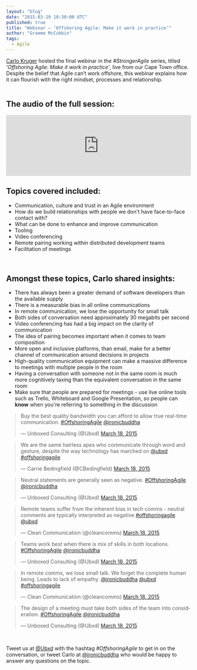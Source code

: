 ```yaml
---
layout: "blog"
date: "2015-03-19 10:30:00 UTC"
published: true
title: "Webinar – ‘Offshoring Agile: Make it work in practice’"
author: "Graeme McCubbin"
tags:
  - Agile
---
```


[Carlo Kruger](http://www.unboxedconsulting.com/people/carlo-kruger) hosted the final webinar in the <i>#StrongerAgile</i> series, titled <i>‘Offshoring Agile: Make it work in practice’</i>, live from our Cape Town office. Despite the belief that Agile can’t work offshore, this webinar explains how it can flourish with the right mindset, processes and relationship.<br/>
<br/>

<h2 "View public profile"">The audio of the full session:</h2>
<iframe width="100%" height="166" scrolling="no" frameborder="no" src="https://w.soundcloud.com/player/?url=https%3A//api.soundcloud.com/tracks/196626765&amp;color=ff5500&amp;auto_play=false&amp;hide_related=false&amp;show_comments=true&amp;show_user=true&amp;show_reposts=false"></iframe>

<br/>
<h2>Topics covered included:</h2>

* Communication, culture and trust in an Agile environment<br/>
* How do we build relationships with people we don't have face-to-face contact with?<br/>
* What can be done to enhance and improve communication<br/>
* Tooling<br/>
* Video conferencing<br/>
* Remote pairing working within distributed development teams<br/>
* Facilitation of meetings<br/>
<br/>

<h2>Amongst these topics, Carlo shared insights:</h2>

* There has always been a greater demand of software developers than the available supply<br/>
* There is a measurable bias in all online communications<br/>
* In remote communication, we lose the opportunity for small talk<br/>
* Both sides of conversation need approximately 30 megabits per second<br/>
* Video conferencing has had a big impact on the clarity of communication<br/>
* The idea of pairing becomes important when it comes to team composition<br/>
* More open and inclusive platforms, than email, make for a better channel of communication around decisions in projects<br/>
* High-quality communication equipment can make a massive difference to meetings with multiple people in the room<br/>
* Having a conversation with someone not in the same room is much more cognitively taxing than the equivalent conversation in the same room<br/>
* Make sure that people are prepared for meetings - use live online tools such as Trello, Whiteboard and Google Presentation, so people can <b>know</b> when you're referring to something in the discussion<br/>

<blockquote class="twitter-tweet" lang="en"><p>Buy the best quality bandwidth you can afford to allow true real-time communication. <a href="https://twitter.com/hashtag/OffshoringAgile?src=hash">#OffshoringAgile</a> <a href="https://twitter.com/ironicbuddha">@ironicbuddha</a></p>&mdash; Unboxed Consulting (@Ubxd) <a href="https://twitter.com/Ubxd/status/578227917529952256">March 18, 2015</a></blockquote> <script async src="//platform.twitter.com/widgets.js" charset="utf-8"></script>

<blockquote class="twitter-tweet" lang="en"><p>We are the same hairless apes who communicate through word and gesture, despite the way technology has marched on <a href="https://twitter.com/Ubxd">@ubxd</a> <a href="https://twitter.com/hashtag/offshoringagile?src=hash">#offshoringagile</a></p>&mdash; Carrie Bedingfield (@CBedingfield) <a href="https://twitter.com/CBedingfield/status/578226107385835520">March 18, 2015</a></blockquote> <script async src="//platform.twitter.com/widgets.js" charset="utf-8"></script>

<blockquote class="twitter-tweet" lang="en"><p>Neutral statements are generally seen as negative. <a href="https://twitter.com/hashtag/OffshoringAgile?src=hash">#OffshoringAgile</a> <a href="https://twitter.com/ironicbuddha">@ironicbuddha</a></p>&mdash; Unboxed Consulting (@Ubxd) <a href="https://twitter.com/Ubxd/status/578226697834795009">March 18, 2015</a></blockquote> <script async src="//platform.twitter.com/widgets.js" charset="utf-8"></script>

<blockquote class="twitter-tweet" lang="en"><p>Remote teams suffer from the inherent bias in tech comms - neutral comments are typically interpreted as negative <a href="https://twitter.com/hashtag/offshoringagile?src=hash">#offshoringagile</a> <a href="https://twitter.com/Ubxd">@ubxd</a></p>&mdash; Clean Communication (@cleancomms) <a href="https://twitter.com/cleancomms/status/578226807259992064">March 18, 2015</a></blockquote> <script async src="//platform.twitter.com/widgets.js" charset="utf-8"></script>

<blockquote class="twitter-tweet" lang="en"><p>Teams work best when there is mix of skills in both locations. <a href="https://twitter.com/hashtag/OffshoringAgile?src=hash">#OffshoringAgile</a> <a href="https://twitter.com/ironicbuddha">@ironicbuddha</a></p>&mdash; Unboxed Consulting (@Ubxd) <a href="https://twitter.com/Ubxd/status/578228617991360512">March 18, 2015</a></blockquote> <script async src="//platform.twitter.com/widgets.js" charset="utf-8"></script>

<blockquote class="twitter-tweet" lang="en"><p>In remote comms, we lose small talk. We forget the complete human being. Leads to lack of empathy. <a href="https://twitter.com/ironicbuddha">@ironicbuddha</a> <a href="https://twitter.com/Ubxd">@ubxd</a> <a href="https://twitter.com/hashtag/offshoringagile?src=hash">#offshoringagile</a></p>&mdash; Clean Communication (@cleancomms) <a href="https://twitter.com/cleancomms/status/578227792506167296">March 18, 2015</a></blockquote> <script async src="//platform.twitter.com/widgets.js" charset="utf-8"></script>

<blockquote class="twitter-tweet" lang="en"><p>The design of a meeting must take both sides of the team into consideration. <a href="https://twitter.com/hashtag/OffshoringAgile?src=hash">#OffshoringAgile</a> <a href="https://twitter.com/ironicbuddha">@ironicbuddha</a></p>&mdash; Unboxed Consulting (@Ubxd) <a href="https://twitter.com/Ubxd/status/578229692467163137">March 18, 2015</a></blockquote> <script async src="//platform.twitter.com/widgets.js" charset="utf-8"></script>
<br/>

Tweet us at [@Ubxd](https://twitter.com/Ubxd) with the hashtag <i>#OffshoringAgile</i> to get in on the conversation, or tweet Carlo at [@ironicbuddha](https://twitter.com/ironicbuddha) who would be happy to answer any questions on the topic.
